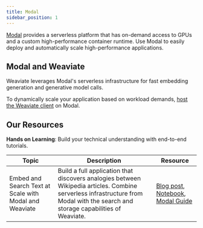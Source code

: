```yaml
---
title: Modal
sidebar_position: 1
---
```


[Modal](https://modal.com/) provides a serverless platform that has on-demand access to GPUs and a custom high-performance container runtime. Use Modal to easily deploy and automatically scale high-performance applications.

## Modal and Weaviate
Weaviate leverages Modal's serverless infrastructure for fast embedding generation and generative model calls.

To dynamically scale your application based on workload demands, [host the Weaviate client](https://modal.com/docs/examples/vector-analogies-wikipedia#deploy-a-serverless-read-only-weaviate-client-with-modal) on Modal.



## Our Resources 
**Hands on Learning**: Build your technical understanding with end-to-end tutorials.

| Topic | Description | Resource | 
| --- | --- | --- |
| Embed and Search Text at Scale with Modal and Weaviate | Build a full application that discovers analogies between Wikipedia articles. Combine serverless infrastructure from Modal with the search and storage capabilities of Weaviate. | [Blog post](/blog/modal-and-weaviate#modal-serverless-infrastructure-for-gpus-and-more), [Notebook](https://github.com/weaviate/recipes/tree/main/integrations/compute-infrastructure/modal), [Modal Guide](https://modal.com/docs/examples/vector-analogies-wikipedia#deploy-a-serverless-read-only-weaviate-client-with-modal)|
